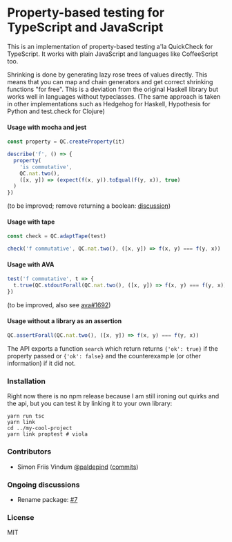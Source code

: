 # Property-based testing for TypeScript and JavaScript

This is an implementation of property-based testing a'la QuickCheck for TypeScript.
It works with plain JavaScript and languages like CoffeeScript too.

Shrinking is done by generating lazy rose trees of values directly.
This means that you can map and chain generators and get correct
shrinking functions "for free". This is a deviation from the original
Haskell library but works well in languages without typeclasses.
(The same approach is taken in other implementations
such as Hedgehog for Haskell, Hypothesis for Python and test.check for Clojure)

#### Usage with mocha and jest

```typescript
const property = QC.createProperty(it)

describe('f', () => {
  property(
    'is commutative',
    QC.nat.two(),
    ([x, y]) => (expect(f(x, y)).toEqual(f(y, x)), true)
  )
})
```

(to be improved; remove returning a boolean: [discussion](https://github.com/danr/proptest/pull/6#issuecomment-370249397))

#### Usage with tape

```typescript
const check = QC.adaptTape(test)

check('f commutative', QC.nat.two(), ([x, y]) => f(x, y) === f(y, x))
```

#### Usage with AVA

```typescript
test('f commutative', t => {
  t.true(QC.stdoutForall(QC.nat.two(), ([x, y]) => f(x, y) === f(y, x)))
})
```

(to be improved, also see [ava#1692](https://github.com/avajs/ava/issues/1692))

#### Usage without a library as an assertion

```typescript
QC.assertForall(QC.nat.two(), ([x, y]) => f(x, y) === f(y, x))
```


The API exports a function `search` which return returns `{'ok': true}` if the property
passed or `{'ok': false}` and the counterexample (or other information) if it did not.

### Installation

Right now there is no npm release because I am still ironing out
quirks and the api, but you can test it by linking it to your
own library:

```
yarn run tsc
yarn link
cd ../my-cool-project
yarn link proptest # viola
```

### Contributors

* Simon Friis Vindum [@paldepind](https://github.com/paldepind) ([commits](https://github.com/danr/proptest/commits?author=paldepind))

### Ongoing discussions

* Rename package: [#7](https://github.com/danr/proptest/issues/7)

### License

MIT
